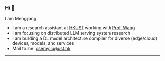 ### Hi 👋

I am Mengyang.

- I am a research assistant at [HKUST](https://hkust.edu.hk/) working with [Prof. Wang](https://www.cse.ust.hk/~weiwa/)
- I am focusing on distributed LLM serving system research
- I am building a DL model architecture compiler for diverse (edge/cloud) devices, models, and services
- Mail to me: csemyliu@ust.hk

---
